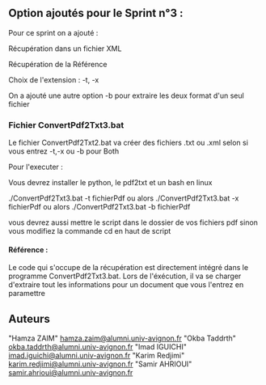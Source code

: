 
## Option ajoutés pour le Sprint n°3 : 

Pour ce sprint on a ajouté : 

Récupération dans un fichier XML

Récupération de la Référence

Choix de l'extension : -t, -x 

On a ajouté une autre option -b pour extraire les deux format d'un seul fichier

### Fichier ConvertPdf2Txt3.bat
 
 Le fichier ConvertPdf2Txt2.bat va créer des fichiers .txt ou .xml selon si vous entrez -t,-x ou -b pour Both
 
 Pour l'executer : 
 
 Vous devrez installer le python, le pdf2txt et un bash en linux 
 
 ./ConvertPdf2Txt3.bat -t fichierPdf ou alors ./ConvertPdf2Txt3.bat -x fichierPdf ou alors  ./ConvertPdf2Txt3.bat -b   fichierPdf

 vous devrez aussi mettre le script dans le dossier de vos fichiers pdf sinon vous modifiez la commande cd en haut de script 
####  Référence : 
  
Le code qui s'occupe de la récupération est directement intégré dans le programme ConvertPdf2Txt3.bat. Lors de l'éxécution, il va se charger d'extraire tout les informations pour un document que vous l'entrez en paramettre

## Auteurs

"Hamza ZAIM" <hamza.zaim@alumni.univ-avignon.fr>
"Okba Taddrth" <okba.taddrth@alumni.univ-avignon.fr>
"Imad IGUICHI" <imad.iguichi@alumni.univ-avignon.fr>
"Karim Redjimi" <karim.redjimi@alumni.univ-avignon.fr>
"Samir AHRIOUI" <samir.ahrioui@alumni.univ-avignon.fr>

